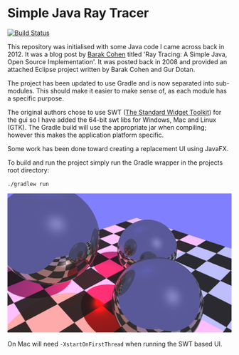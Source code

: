 Simple Java Ray Tracer
======================

[![Build Status](https://travis-ci.org/SingingBush/java-ray-tracer.svg?branch=master)](https://travis-ci.org/SingingBush/java-ray-tracer)

This repository was initialised with some Java code I came across back in 2012. It was a blog post by [Barak Cohen](https://plus.google.com/109999908224705846661/posts) titled 'Ray Tracing: A Simple Java, Open Source Implementation'. It was posted back in 2008 and provided an attached Eclipse project written by Barak Cohen and Gur Dotan.

The project has been updated to use Gradle and is now separated into sub-modules. This should make it easier to make sense of, as each module has a specific purpose.

The original authors chose to use SWT ([The Standard Widget Toolkit](https://www.eclipse.org/swt/)) for the gui so I have added the 64-bit swt libs for Windows, Mac and Linux (GTK). The Gradle build will use the appropriate jar when compiling; however this makes the application platform specific.

Some work has been done toward creating a replacement UI using JavaFX.

To build and run the project simply run the Gradle wrapper in the projects root directory:

```
./gradlew run
```

![alt text](test-render.png "Running under Windows")

On Mac will need `-XstartOnFirstThread` when running the SWT based UI.